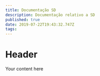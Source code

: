 ```yaml
---
title: Documentação SD
description: Documentação relativo a SD
published: true
date: 2019-07-22T19:43:32.747Z
tags: 
---
```


# Header

Your content here